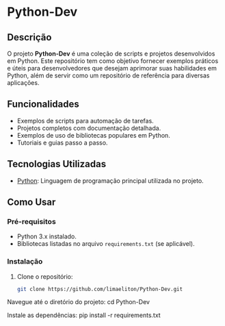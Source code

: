 # Python-Dev

## Descrição

O projeto **Python-Dev** é uma coleção de scripts e projetos desenvolvidos em Python. Este repositório tem como objetivo fornecer exemplos práticos e úteis para desenvolvedores que desejam aprimorar suas habilidades em Python, além de servir como um repositório de referência para diversas aplicações.

## Funcionalidades

- Exemplos de scripts para automação de tarefas.
- Projetos completos com documentação detalhada.
- Exemplos de uso de bibliotecas populares em Python.
- Tutoriais e guias passo a passo.

## Tecnologias Utilizadas

- [Python](https://www.python.org/): Linguagem de programação principal utilizada no projeto.

## Como Usar

### Pré-requisitos

- Python 3.x instalado.
- Bibliotecas listadas no arquivo `requirements.txt` (se aplicável).

### Instalação

1. Clone o repositório:
   ```sh
   git clone https://github.com/limaeliton/Python-Dev.git

  Navegue até o diretório do projeto: 
  cd Python-Dev
  
  Instale as dependências:
  pip install -r requirements.txt
